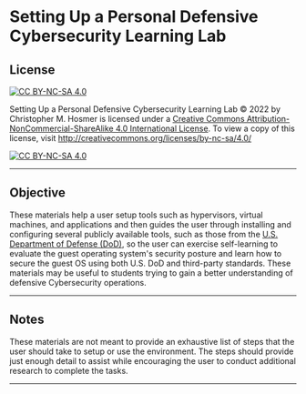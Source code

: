 Setting Up a Personal Defensive Cybersecurity Learning Lab
========================================================================

License
------------------------------------------------------------------------

[![CC BY-NC-SA 4.0][cc-by-nc-sa-shield]][cc-by-nc-sa]

Setting Up a Personal Defensive Cybersecurity Learning Lab © 2022 by Christopher M. Hosmer is licensed under a
[Creative Commons Attribution-NonCommercial-ShareAlike 4.0 International License][cc-by-nc-sa]. To view a copy of this license, visit <http://creativecommons.org/licenses/by-nc-sa/4.0/>

[![CC BY-NC-SA 4.0][cc-by-nc-sa-image]][cc-by-nc-sa]

[cc-by-nc-sa]: http://creativecommons.org/licenses/by-nc-sa/4.0/
[cc-by-nc-sa-image]: https://licensebuttons.net/l/by-nc-sa/4.0/88x31.png
[cc-by-nc-sa-shield]: https://img.shields.io/badge/License-CC%20BY--NC--SA%204.0-lightgrey.svg

------------------------------------

Objective
------------------------------------------------------------------------

These materials help a user setup tools such as hypervisors, virtual machines, and applications and then guides the user through installing and configuring several publicly available tools, such as those from the [U.S. Department of Defense (DoD)](https://public.cyber.mil/stigs/), so the user can exercise self-learning to evaluate the guest operating system's security posture and learn how to secure the guest OS using both U.S. DoD and third-party standards.  These materials may be useful to students trying to gain a better understanding of defensive Cybersecurity operations.

------------------------------------

Notes
------------------------------------------------------------------------

These materials are not meant to provide an exhaustive list of steps that the user should take to setup or use the environment.  The steps should provide just enough detail to assist while encouraging the user to conduct additional research to complete the tasks.

------------------------------------
